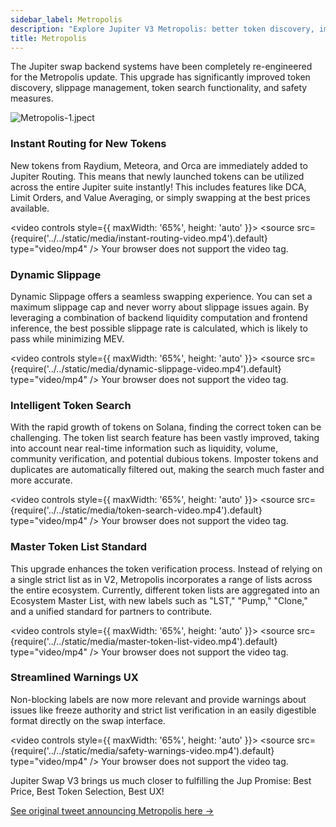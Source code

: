 ```yaml
---
sidebar_label: Metropolis
description: "Explore Jupiter V3 Metropolis: better token discovery, improved slippage, and seamless trading. Enhance safety and efficiency."
title: Metropolis
---
```


<head>
    <title>Jupiter Metropolis Explained: Enhanced Swapping Guide | Jupiter Station</title>
    <meta name="twitter:card" content="summary" />
</head>

The Jupiter swap backend systems have been completely re-engineered for the Metropolis update. This upgrade has significantly improved token discovery, slippage management, token search functionality, and safety measures.

![Metropolis-1.jpect](../../img/jup-swap/Metropolis-1.jpeg)

### Instant Routing for New Tokens
New tokens from Raydium, Meteora, and Orca are immediately added to Jupiter Routing. This means that newly launched tokens can be utilized across the entire Jupiter suite instantly! This includes features like DCA, Limit Orders, and Value Averaging, or simply swapping at the best prices available.

<video controls style={{ maxWidth: '65%', height: 'auto' }}>
  <source src={require('../../static/media/instant-routing-video.mp4').default} type="video/mp4" />
  Your browser does not support the video tag.
</video>


### Dynamic Slippage
Dynamic Slippage offers a seamless swapping experience. You can set a maximum slippage cap and never worry about slippage issues again. By leveraging a combination of backend liquidity computation and frontend inference, the best possible slippage rate is calculated, which is likely to pass while minimizing MEV.

<video controls style={{ maxWidth: '65%', height: 'auto' }}>
  <source src={require('../../static/media/dynamic-slippage-video.mp4').default} type="video/mp4" />
  Your browser does not support the video tag.
</video>


### Intelligent Token Search
With the rapid growth of tokens on Solana, finding the correct token can be challenging. The token list search feature has been vastly improved, taking into account near real-time information such as liquidity, volume, community verification, and potential dubious tokens. Imposter tokens and duplicates are automatically filtered out, making the search much faster and more accurate.

<video controls style={{ maxWidth: '65%', height: 'auto' }}>
  <source src={require('../../static/media/token-search-video.mp4').default} type="video/mp4" />
  Your browser does not support the video tag.
</video>


### Master Token List Standard
This upgrade enhances the token verification process. Instead of relying on a single strict list as in V2, Metropolis incorporates a range of lists across the entire ecosystem. Currently, different token lists are aggregated into an Ecosystem Master List, with new labels such as "LST," "Pump," "Clone," and a unified standard for partners to contribute.

<video controls style={{ maxWidth: '65%', height: 'auto' }}>
  <source src={require('../../static/media/master-token-list-video.mp4').default} type="video/mp4" />
  Your browser does not support the video tag.
</video>


### Streamlined Warnings UX
Non-blocking labels are now more relevant and provide warnings about issues like freeze authority and strict list verification in an easily digestible format directly on the swap interface.

<video controls style={{ maxWidth: '65%', height: 'auto' }}>
  <source src={require('../../static/media/safety-warnings-video.mp4').default} type="video/mp4" />
  Your browser does not support the video tag.
</video>


Jupiter Swap V3 brings us much closer to fulfilling the Jup Promise: Best Price, Best Token Selection, Best UX!

[See original tweet announcing Metropolis here ->](https://x.com/JupiterExchange/status/1805278727032774761)